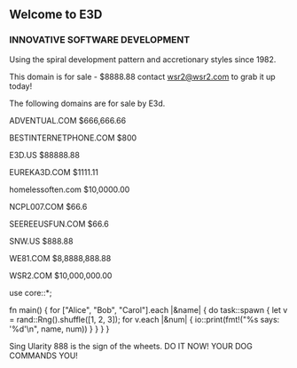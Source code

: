 ## Welcome to E3D

### INNOVATIVE SOFTWARE DEVELOPMENT

Using the spiral development pattern and accretionary styles since 1982.

This domain is for sale - $8888.88 contact wsr2@wsr2.com to grab it up today!

The following domains are for sale by E3d.

ADVENTUAL.COM	$666,666.66

BESTINTERNETPHONE.COM	$800

E3D.US	$88888.88

EUREKA3D.COM	$1111.11

homelessoften.com	$10,0000.00

NCPL007.COM	$66.6

SEEREEUSFUN.COM	$66.6

SNW.US	$888.88

WE81.COM	$8,8888,888.88

WSR2.COM	$10,000,000.00

use core::*;

fn main() {
    for ["Alice", "Bob", "Carol"].each |&name| {
        do task::spawn {
            let v = rand::Rng().shuffle([1, 2, 3]);
            for v.each |&num| {
                io::print(fmt!("%s says: '%d'\n", name, num))
            }
        }
    }
}

Sing Ularity 888 is the sign of the wheets.
DO IT NOW!
YOUR DOG COMMANDS YOU!
